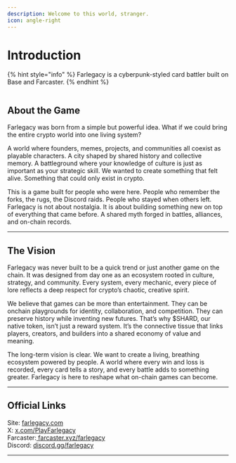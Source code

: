 ```yaml
---
description: Welcome to this world, stranger.
icon: angle-right
---
```


# Introduction

{% hint style="info" %}
Farlegacy is a cyberpunk-styled card battler built on Base and Farcaster.
{% endhint %}

<figure><img src=".gitbook/assets/Рамка.png" alt=""><figcaption></figcaption></figure>

## About the Game

Farlegacy was born from a simple but powerful idea. What if we could bring the entire crypto world into one living system?

A world where founders, memes, projects, and communities all coexist as playable characters. A city shaped by shared history and collective memory. A battleground where your knowledge of culture is just as important as your strategic skill. We wanted to create something that felt alive. Something that could only exist in crypto.

This is a game built for people who were here. People who remember the forks, the rugs, the Discord raids. People who stayed when others left. Farlegacy is not about nostalgia. It is about building something new on top of everything that came before. A shared myth forged in battles, alliances, and on-chain records.

***

## The Vision

Farlegacy was never built to be a quick trend or just another game on the chain. It was designed from day one as an ecosystem rooted in culture, strategy, and community. Every system, every mechanic, every piece of lore reflects a deep respect for crypto’s chaotic, creative spirit.

We believe that games can be more than entertainment. They can be onchain playgrounds for identity, collaboration, and competition. They can preserve history while inventing new futures. That’s why $SHARD, our native token, isn’t just a reward system. It’s the connective tissue that links players, creators, and builders into a shared economy of value and meaning.

The long-term vision is clear. We want to create a living, breathing ecosystem powered by people. A world where every win and loss is recorded, every card tells a story, and every battle adds to something greater. Farlegacy is here to reshape what on-chain games can become.

***

## Official Links

Site: [farlegacy.com](https://farlegacy.com/) \
X: [x.com/PlayFarlegacy](https://x.com/PlayFarlegacy) \
Farcaster:[ farcaster.xyz/farlegacy ](https://farcaster.xyz/farlegacy)\
Discord: [discord.gg/farlegacy](https://discord.com/invite/farlegacy)

***
